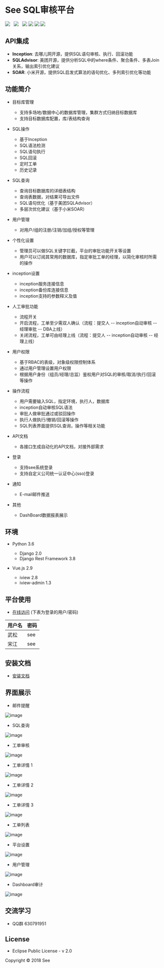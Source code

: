 
# See SQL审核平台

![](https://img.shields.io/badge/build-release-brightgreen.svg)  
![](https://img.shields.io/badge/version-v1.0.0-brightgreen.svg)  
![](https://img.shields.io/badge/vue.js-2.9.1-brightgreen.svg) 
![](https://img.shields.io/badge/iview-2.8.0-brightgreen.svg?style=flat-square) 
![](https://img.shields.io/badge/python-3.6-brightgreen.svg)
![](https://img.shields.io/badge/Django-2.0-brightgreen.svg)

## API集成
- **Inception**: 去哪儿网开源，提供SQL语句审核、执行、回滚功能
- **SQLAdvisor**: 美团开源，提供分析SQL中的where条件、聚合条件、多表Join关系，输出索引优化建议
- **SOAR**: 小米开源，提供SQL启发式算法的语句优化、多列索引优化等功能

## 功能简介

- 目标库管理
    - 支持多场地/数据中心的数据库管理，集群方式归纳目标数据库
    - 支持目标数据库配置，库/表结构查询
- SQL操作
    - 基于Inception
    - SQL语法检测
    - SQL语句执行
    - SQL回滚
    - 定时工单
    - 历史记录
- SQL查询
    - 查询目标数据库的详细表结构
    - 查询表数据，对结果可导出文件
    - SQL语句优化（基于美团SQLAdvisor）
    - 多层次优化建议（基于小米SOAR）
- 用户管理
    - 对用户/组的注册/注销/加组/授权等管理
- 个性化设置
    - 管理员可以做SQL关键字拦截，平台的审批功能开关等设置
    - 用户可以订阅其常用的数据库，指定审批工单的经理，以简化审核时所需的操作
- inception设置
    - inception服务连接信息
    - inception备份库连接信息
    - inception支持的参数释义及值
- 人工审批功能
    - 流程开关
    - 开启流程，工单至少需双人确认（流程：提交人 -- inception自动审核 -- 经理审批 -- DBA上线）
    - 关闭流程，工单可由经理上线（流程：提交人 -- inception自动审核 -- 经理上线）
- 用户权限
    - 基于RBAC的表级，对象级权限控制体系
    - 通过用户管理设置用户权限
    - 根据用户身份（组员/经理/总监）鉴权用户对SQL的审核/取消/执行/回滚等操作
- 操作流程
    - 用户需要输入SQL，指定环境，执行人，数据库
    - inception自动审核SQL语法
    - 审批人做审批通过或驳回操作
    - 执行人做执行/撤销/回滚等操作
    - SQL列表界面提供SQL查询，操作等相关功能

- API文档
    - 各接口生成自动化的API文档，对接外部需求
    
- 登录
    - 支持see系统登录
    - 支持自定义公司统一认证中心(sso)登录

- 通知
    - E-mail邮件推送

- 其他
    - DashBoard数据报表展示

## 环境

- Python 3.6
    - Django 2.0
    - Django Rest Framework 3.8
    
- Vue.js 2.9
    - iview 2.8
    - iview-admin 1.3

## 平台使用
- [在线访问](http://oldcat.online:52080/) (下表为登录的用户/密码)
  
| 用户名 | 密码 |
| --- | --- |
| 武松 | see |
| 宋江 | see |

## 安装文档
- [安装文档](https://github.com/myide/see/blob/master/frontend/src/files/install.md)

## 界面展示

- 邮件提醒

![image](https://github.com/myide/see/blob/master/frontend/src/images/github/mail.png)

- SQL查询

![image](https://github.com/myide/see/blob/master/frontend/src/images/github/query.png)

- 工单审核

![image](https://github.com/myide/see/blob/master/frontend/src/images/github/check.png)

- 工单详情 1

![image](https://github.com/myide/see/blob/master/frontend/src/images/github/detail1.png)

- 工单详情 2

![image](https://github.com/myide/see/blob/master/frontend/src/images/github/detail2.png)

- 工单详情 3

![image](https://github.com/myide/see/blob/master/frontend/src/images/github/detail3.png)

- 工单列表

![image](https://github.com/myide/see/blob/master/frontend/src/images/github/list.png)

- 平台设置

![image](https://github.com/myide/see/blob/master/frontend/src/images/github/plantformsettings.png)

- 用户管理

![image](https://github.com/myide/see/blob/master/frontend/src/images/github/user.png)

- Dashboard审计

![image](https://github.com/myide/see/blob/master/frontend/src/images/github/dashboard.png)

## 交流学习
- QQ群 630791951

## License

- Eclipse Public License - v 2.0

Copyright © 2018 See


